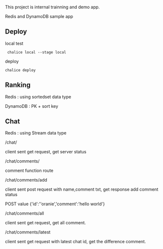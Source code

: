 This project is internal trainning and demo app.

Redis and DynamoDB sample app

## Deploy
local test
```$xslt
 chalice local --stage local
```

deploy
```$xslt
chalice deploy
```


## Ranking
Redis : using sortedset data type

DynamoDB : PK + sort key

## Chat
Redis : using Stream data type


/chat/

client sent get request, get server status

/chat/comments/

comment function route
    
/chat/comments/add

client sent post request with name,comment txt, get response add comment status

POST value {'id':''oranie','comment':'hello world'}


/chat/comments/all

client sent get request, get all comment.
    
/chat/comments/latest

client sent get request with latest chat id, get the difference comment.

    

